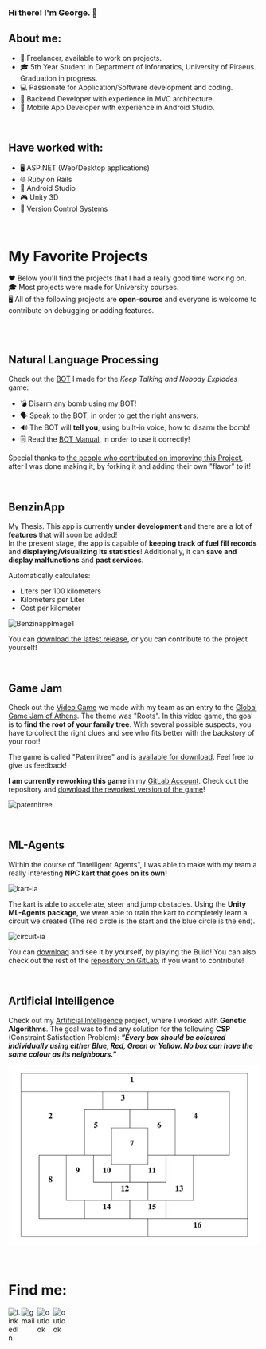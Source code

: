 ### Hi there! I'm George. 👋

## About me:
- 💼 Freelancer, available to work on projects.
- 🎓 5th Year Student in Department of Informatics, University of Piraeus. Graduation in progress.
- 💻 Passionate for Application/Software development and coding.
- 🔧 Backend Developer with experience in MVC architecture.
- 📱 Mobile App Developer with experience in Android Studio.

<br>

## Have worked with:
- 🖥️ ASP.NET (Web/Desktop applications)
- 🌐 Ruby on Rails
- 📲 Android Studio
- 🎮 Unity 3D
- 🔗 Version Control Systems

<br>

# My Favorite Projects

❤️ Below you'll find the projects that I had a really good time working on. <br>
🎓 Most projects were made for University courses. <br>
🖥️ All of the following projects are **open-source** and everyone is welcome to contribute on debugging or adding features.

<br> <br>

## Natural Language Processing
Check out the [BOT][ktane bot] I made for the *Keep Talking and Nobody Explodes* game:
+ 💣 Disarm any bomb using my BOT!
+ 🗣️ Speak to the BOT, in order to get the right answers.
+ 🔊 The BOT will **tell you**, using built-in voice, how to disarm the bomb!
+ 🗒️ Read the [BOT Manual][ktane bot manual], in order to use it correctly!

Special thanks to <a href="https://github.com/GeorgeMC2610/KTANE-Bot/forks">the people who contributed on improving this Project</a>, after I was done making it, by forking it and adding their own "flavor" to it!

<br>

## BenzinApp
My Thesis. This app is currently **under development** and there are a lot of **features** that will soon be added! <br>
In the present stage, the app is capable of **keeping track of fuel fill records** and **displaying/visualizing its statistics**! Additionally, it can **save and display malfunctions** and **past services**.

Automatically calculates:
+ Liters per 100 kilometers
+ Kilometers per Liter
+ Cost per kilometer




<img src="https://github.com/GeorgeMC2610/GeorgeMC2610/assets/55163372/115b313f-53f4-4a7e-b0a3-0f8e737a5587" alt="BenzinappImage1" width="25%">

You can <a href="https://github.com/GeorgeMC2610/BenzinApp/releases">download the latest release</a>, or you can contribute to the project yourself!

<br>

## Game Jam
Check out the [Video Game][ggj repository link] we made with my team as an entry to the [Global Game Jam of Athens][ggj athens]. The theme was "Roots". In this video game, the goal is to **find the root of your family tree**. With several possible suspects, you have to collect the right clues and see who fits better with the backstory of your root!

The game is called "Paternitree" and is [available for download][ggj download link]. Feel free to give us feedback!

**I am currently reworking this game** in my [GitLab Account][paternitree gitlab]. Check out the repository and [download the reworked version of the game][reworked paternitree download]!

![paternitree][paternitree icon]

<br>

## ML-Agents
Within the course of "Intelligent Agents", I was able to make with my team a really interesting **NPC kart that goes on its own!**

<img alt="kart-ia" width="32%" src="https://github.com/GeorgeMC2610/GeorgeMC2610/assets/55163372/ed111cd0-bfaa-4370-88d0-4469dfc5d70f" />

The kart is able to accelerate, steer and jump obstacles. Using the **Unity ML-Agents package**, we were able to train the kart to completely learn a circuit we created (The red circle is the start and the blue circle is the end).

<img alt="circuit-ia" width="42%" src="https://github.com/GeorgeMC2610/GeorgeMC2610/assets/55163372/8ad8b315-02e8-4f29-87a7-44435bb47716" />

You can [download](https://gitlab.com/GeorgeMC2610/intelligent-agents/-/releases) and see it by yourself, by playing the Build! You can also check out the rest of the [repository on GitLab](https://gitlab.com/GeorgeMC2610/intelligent-agents/), if you want to contribute!

<br>

## Artificial Intelligence 
Check out my [Artificial Intelligence][ai project] project, where I worked with **Genetic Algorithms**. The goal was to find any solution for the following **CSP** (Constraint Satisfaction Problem): ***"Every box should be coloured individually using either Blue, Red, Green or Yellow. No box can have the same colour as its neighbours."***

![csp solver][csp]

<br>

# Find me:
[<img align="left" alt="LinkedIn" width="26px" src="https://play-lh.googleusercontent.com/kMofEFLjobZy_bCuaiDogzBcUT-dz3BBbOrIEjJ-hqOabjK8ieuevGe6wlTD15QzOqw=w240-h480-rw" />][linkedin]
[<img align="left" alt="gmail" width="32px" src="https://upload.wikimedia.org/wikipedia/commons/thumb/7/7e/Gmail_icon_%282020%29.svg/1200px-Gmail_icon_%282020%29.svg.png" />][gmail]
[<img align="left" alt="outlook" width="32px" src="https://upload.wikimedia.org/wikipedia/commons/thumb/d/df/Microsoft_Office_Outlook_%282018%E2%80%93present%29.svg/1101px-Microsoft_Office_Outlook_%282018%E2%80%93present%29.svg.png" />][hotmail]
[<img align="left" alt="outlook" width="32px" src="https://cdn.worldvectorlogo.com/logos/upwork-roundedsquare-1.svg">][upwork]


[linkedin]: https://www.linkedin.com/in/georgios-seimenis-0ab84923a/
[gmail]: mailto:giorgosseimenis@gmail.com
[hotmail]: mailto:giorgos_seimenis@hotmail.com
[ktane bot]: https://github.com/GeorgeMC2610/KTANE-Bot
[ktane bot manual]: https://github.com/GeorgeMC2610/KTANE-Bot#readme
[ai project]: https://github.com/GeorgeMC2610/Artificial-Intelligence
[csp]: https://github.com/GeorgeMC2610/Artificial-Intelligence/blob/master/Exercise%201/schema2.png
[ggj repository link]: https://github.com/Dimitris-Provatas/GGJ_2023
[ggj athens]: https://www.globalgamejamathens.gr/
[ggj download link]: https://ggj.s3.amazonaws.com/games/2023/02/276412/exec/dEYkM/Paternitree_Executable.zip
[paternitree icon]: https://camo.githubusercontent.com/be9fc0d72c0543538f9e1c1d8401ef85ccee1c5f4892eda9000a6b35762bbe74/68747470733a2f2f676c6f62616c67616d656a616d2e6f72672f616d617a6f6e73332f696d6167652d646572697661746976652f67676a2f7374796c65732f67616d655f736964656261725f5f6e6f726d616c2f66656174757265645f696d6167652f323032332f30322f3237363431322f6d656e755f696d6167652e706e673f69746f6b3d7a4547312d3935502674696d657374616d703d31363735363132313236
[paternitree gitlab]: https://gitlab.com/GeorgeMC2610/paternitree
[reworked paternitree download]: https://gitlab.com/GeorgeMC2610/paternitree/-/releases
[upwork]: https://www.upwork.com/freelancers/~015b3d31f57f3075e6
